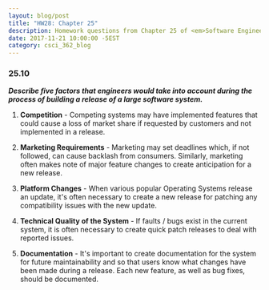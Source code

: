 ```yaml
---
layout: blog/post
title: "HW28: Chapter 25"
description: Homework questions from Chapter 25 of <em>Software Engineering 10th Edition</em>.
date: 2017-11-21 10:00:00 -5EST
category: csci_362_blog
---
```


### 25.10
_**Describe five factors that engineers would take into account during the process of building a release of a large software system.**_

1. **Competition** - Competing systems may have implemented features that could cause a loss of market share if requested by customers and not implemented in a release.

2. **Marketing Requirements** - Marketing may set deadlines which, if not followed, can cause backlash from consumers. Similarly, marketing often makes note of major feature changes to create anticipation for a new release.

3. **Platform Changes** - When various popular Operating Systems release an update, it's often necessary to create a new release for patching any compatibility issues with the new update.

4. **Technical Quality of the System** - If faults / bugs exist in the current system, it is often necessary to create quick patch releases to deal with reported issues.

5. **Documentation** - It's important to create documentation for the system for future maintainability and so that users know what changes have been made during a release. Each new feature, as well as bug fixes, should be documented.
